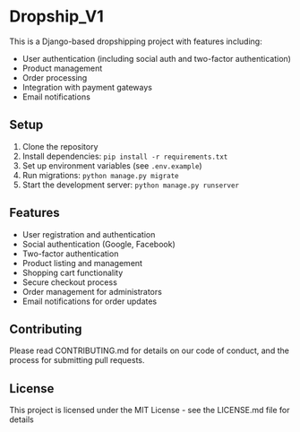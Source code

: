 # Dropship_V1

This is a Django-based dropshipping project with features including:

- User authentication (including social auth and two-factor authentication)
- Product management
- Order processing
- Integration with payment gateways
- Email notifications

## Setup

1. Clone the repository
2. Install dependencies: `pip install -r requirements.txt`
3. Set up environment variables (see `.env.example`)
4. Run migrations: `python manage.py migrate`
5. Start the development server: `python manage.py runserver`

## Features

- User registration and authentication
- Social authentication (Google, Facebook)
- Two-factor authentication
- Product listing and management
- Shopping cart functionality
- Secure checkout process
- Order management for administrators
- Email notifications for order updates

## Contributing

Please read CONTRIBUTING.md for details on our code of conduct, and the process for submitting pull requests.

## License

This project is licensed under the MIT License - see the LICENSE.md file for details

